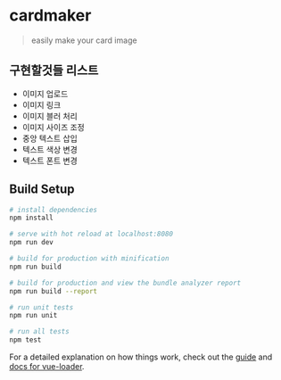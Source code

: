 # cardmaker

> easily make your card image

## 구현할것들 리스트

* 이미지 업로드
* 이미지 링크
* 이미지 블러 처리
* 이미지 사이즈 조정
* 중앙 텍스트 삽입
* 텍스트 색상 변경
* 텍스트 폰트 변경

## Build Setup

``` bash
# install dependencies
npm install

# serve with hot reload at localhost:8080
npm run dev

# build for production with minification
npm run build

# build for production and view the bundle analyzer report
npm run build --report

# run unit tests
npm run unit

# run all tests
npm test
```

For a detailed explanation on how things work, check out the [guide](http://vuejs-templates.github.io/webpack/) and [docs for vue-loader](http://vuejs.github.io/vue-loader).
